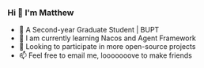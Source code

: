 


### Hi 👋  I'm Matthew

- 🏫 A Second-year Graduate Student | BUPT
- 🌱 I am currently learning Nacos and Agent Framework
- 🤔 Looking to participate in more open-source projects
- 📫 Feel free to email me, looooooove to make friends

 
